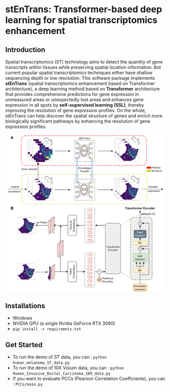 # stEnTrans: Transformer-based deep learning for spatial transcriptomics enhancement
## Introduction
Spatial transcriptomics (ST) technology aims to detect the quantity of gene transcripts within tissues while preserving spatial location information. But current popular spatial transcriptomics techniques either have shallow sequencing depth or low resolution. This software package implements **stEnTrans** (spatial transcriptomics enhancement based on Transformer architecture), a deep learning method based on **Transformer** architecture that provides comprehensive predictions for gene expression in unmeasured areas or unexpectedly lost areas and enhances gene expression in all spots by **self-supervised learning (SSL)**, thereby improving the resolution of gene expression profiles. On the whole, stEnTrans can help discover the spatial structure of genes and enrich more biologically significant pathways by enhancing the resolution of gene expression profiles.

![stEnTrans.png](stEnTrans/stEnTrans.png)

## Installations
- Windows
- NVIDIA GPU (a single Nvidia GeForce RTX 3090)
- `pip install -r requiremnts.txt`
## Get Started
- To run the demo of ST data, you can : `python human_melanoma_ST_data.py`
- To run the demo of 10X Visium data, you can : `python Human_Invasive_Ductal_Carcinoma_10X_data.py`
- If you want to evaluate PCCs (Pearson Correlation Coefficients), you can : `PCCs/main.py`
